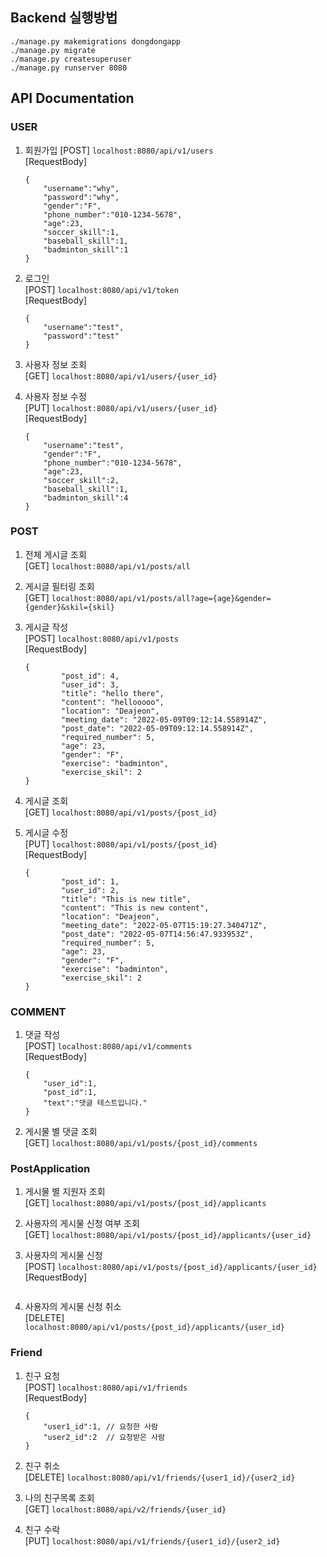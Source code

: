 ## Backend 실행방법 
```shell
./manage.py makemigrations dongdongapp   
./manage.py migrate    
./manage.py createsuperuser    
./manage.py runserver 8080   
```
## API Documentation 

### USER

1) 회원가입
[POST] `localhost:8080/api/v1/users`   
[RequestBody]    
    ```shell
    {
        "username":"why",
        "password":"why",
        "gender":"F",
        "phone_number":"010-1234-5678",
        "age":23,
        "soccer_skill":1,
        "baseball_skill":1,
        "badminton_skill":1
    }
    ```
       
2) 로그인    
[POST] `localhost:8080/api/v1/token`   
[RequestBody]    
    ```shell
    {
        "username":"test",
        "password":"test"
    }
    ```   

3) 사용자 정보 조회    
[GET] `localhost:8080/api/v1/users/{user_id}`   
   
4) 사용자 정보 수정    
[PUT] `localhost:8080/api/v1/users/{user_id}`     
[RequestBody]    
    ```shell
    {   
        "username":"test",
        "gender":"F",
        "phone_number":"010-1234-5678",
        "age":23,
        "soccer_skill":2,
        "baseball_skill":1,
        "badminton_skill":4
    }
    ```

### POST

1) 전체 게시글 조회   
[GET] `localhost:8080/api/v1/posts/all`   

2) 게시글 필터링 조회  
[GET] `localhost:8080/api/v1/posts/all?age={age}&gender={gender}&skil={skil}`  

3) 게시글 작성   
[POST] `localhost:8080/api/v1/posts`   
[RequestBody]    
    ```shell
    {
            "post_id": 4,
            "user_id": 3,
            "title": "hello there",
            "content": "hellooooo",
            "location": "Deajeon",
            "meeting_date": "2022-05-09T09:12:14.558914Z",
            "post_date": "2022-05-09T09:12:14.558914Z",
            "required_number": 5,
            "age": 23,
            "gender": "F",
            "exercise": "badminton",
            "exercise_skil": 2
    }

4) 게시글 조회   
[GET] `localhost:8080/api/v1/posts/{post_id}`   
    
5) 게시글 수정   
[PUT] `localhost:8080/api/v1/posts/{post_id}`   
[RequestBody]    
    ```shell
    {
            "post_id": 1,
            "user_id": 2,
            "title": "This is new title",
            "content": "This is new content",
            "location": "Deajeon",
            "meeting_date": "2022-05-07T15:19:27.340471Z",
            "post_date": "2022-05-07T14:56:47.933953Z",
            "required_number": 5,
            "age": 23,
            "gender": "F",
            "exercise": "badminton",
            "exercise_skil": 2
    }
    ```

### COMMENT 
1) 댓글 작성      
[POST] `localhost:8080/api/v1/comments`   
[RequestBody]     
    ```shell
    {
        "user_id":1,
        "post_id":1,
        "text":"댓글 테스트입니다."
    }
    ```  
2) 게시물 별 댓글 조회   
[GET] `localhost:8080/api/v1/posts/{post_id}/comments`   


### PostApplication    
1) 게시물 별 지원자 조회      
[GET] `localhost:8080/api/v1/posts/{post_id}/applicants`   

2) 사용자의 게시물 신청 여부 조회    
[GET] `localhost:8080/api/v1/posts/{post_id}/applicants/{user_id}`  

3) 사용자의 게시물 신청    
[POST] `localhost:8080/api/v1/posts/{post_id}/applicants/{user_id}`  
[RequestBody]    
    ```shell  
    
    ```

4) 사용자의 게시물 신청 취소    
[DELETE] `localhost:8080/api/v1/posts/{post_id}/applicants/{user_id}`  
   
### Friend   
1) 친구 요청    
[POST] `localhost:8080/api/v1/friends`   
[RequestBody]   
    ```shell
    {
        "user1_id":1, // 요청한 사람 
        "user2_id":2  // 요청받은 사람 
    }
    ```
2) 친구 취소    
[DELETE] `localhost:8080/api/v1/friends/{user1_id}/{user2_id}`   

3) 나의 친구목록 조회   
[GET] `localhost:8080/api/v2/friends/{user_id}` 

4) 친구 수락    
[PUT] `localhost:8080/api/v1/friends/{user1_id}/{user2_id}`   

